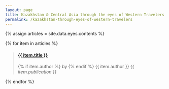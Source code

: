 ```yaml
---
layout: page
title: Kazakhstan & Central Asia through the eyes of Western Travelers
permalink: /kazakhstan-through-eyes-of-western-travelers
---
```


{% assign articles = site.data.eyes.contents %}

{% for item in articles %}

<blockquote class="blockquote">
    <a href="{{ item.href }}">
    <h4 class="m-0">{{ item.title }}</h4>
    </a>
    <div class="row">
        <p class="my-0">
    {% if item.author %}
        by 
    {% endif %}
        <span class="">{{ item.author }}</span> <span><em>{{ item.publication }}</em></span>
        </p>
    </div>
</blockquote>

{% endfor %}